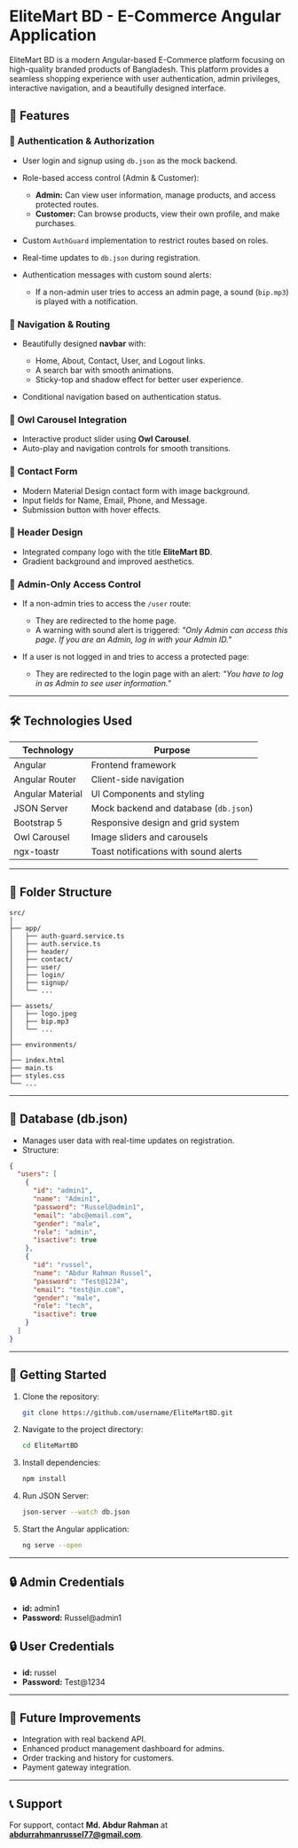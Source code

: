 # EliteMart BD - E-Commerce Angular Application

EliteMart BD is a modern Angular-based E-Commerce platform focusing on high-quality branded products of Bangladesh. This platform provides a seamless shopping experience with user authentication, admin privileges, interactive navigation, and a beautifully designed interface.

## 🚀 **Features**

### 🔹 **Authentication & Authorization**

* User login and signup using `db.json` as the mock backend.
* Role-based access control (Admin & Customer):

  * **Admin:** Can view user information, manage products, and access protected routes.
  * **Customer:** Can browse products, view their own profile, and make purchases.
* Custom `AuthGuard` implementation to restrict routes based on roles.
* Real-time updates to `db.json` during registration.
* Authentication messages with custom sound alerts:

  * If a non-admin user tries to access an admin page, a sound (`bip.mp3`) is played with a notification.

### 🔹 **Navigation & Routing**

* Beautifully designed **navbar** with:

  * Home, About, Contact, User, and Logout links.
  * A search bar with smooth animations.
  * Sticky-top and shadow effect for better user experience.
* Conditional navigation based on authentication status.

### 🔹 **Owl Carousel Integration**

* Interactive product slider using **Owl Carousel**.
* Auto-play and navigation controls for smooth transitions.

### 🔹 **Contact Form**

* Modern Material Design contact form with image background.
* Input fields for Name, Email, Phone, and Message.
* Submission button with hover effects.

### 🔹 **Header Design**

* Integrated company logo with the title **EliteMart BD**.
* Gradient background and improved aesthetics.

### 🔹 **Admin-Only Access Control**

* If a non-admin tries to access the `/user` route:

  * They are redirected to the home page.
  * A warning with sound alert is triggered: *"Only Admin can access this page. If you are an Admin, log in with your Admin ID."*
* If a user is not logged in and tries to access a protected page:

  * They are redirected to the login page with an alert: *"You have to log in as Admin to see user information."*

---

## 🛠 **Technologies Used**

| Technology       | Purpose                               |
| ---------------- | ------------------------------------- |
| Angular          | Frontend framework                    |
| Angular Router   | Client-side navigation                |
| Angular Material | UI Components and styling             |
| JSON Server      | Mock backend and database (`db.json`) |
| Bootstrap 5      | Responsive design and grid system     |
| Owl Carousel     | Image sliders and carousels           |
| ngx-toastr       | Toast notifications with sound alerts |

---

## 📂 **Folder Structure**

```
src/
│
├── app/
│   ├── auth-guard.service.ts
│   ├── auth.service.ts
│   ├── header/
│   ├── contact/
│   ├── user/
│   ├── login/
│   ├── signup/
│   └── ...
│
├── assets/
│   ├── logo.jpeg
│   ├── bip.mp3
│   └── ...
│
├── environments/
│
├── index.html
├── main.ts
├── styles.css
└── ...
```

---

## 🔄 **Database (db.json)**

* Manages user data with real-time updates on registration.
* Structure:

```json
{
  "users": [
    {
      "id": "admin1",
      "name": "Admin1",
      "password": "Russel@admin1",
      "email": "abc@email.com",
      "gender": "male",
      "role": "admin",
      "isactive": true
    },
    {
      "id": "russel",
      "name": "Abdur Rahman Russel",
      "password": "Test@1234",
      "email": "test@in.com",
      "gender": "male",
      "role": "tech",
      "isactive": true
    }
  ]
}
```

---

## 📌 **Getting Started**

1. Clone the repository:

   ```bash
   git clone https://github.com/username/EliteMartBD.git
   ```
2. Navigate to the project directory:

   ```bash
   cd EliteMartBD
   ```
3. Install dependencies:

   ```bash
   npm install
   ```
4. Run JSON Server:

   ```bash
   json-server --watch db.json
   ```
5. Start the Angular application:

   ```bash
   ng serve --open
   ```

---

## 🔒 **Admin Credentials**

* **id:** admin1
* **Password:** Russel@admin1

## 🔒 **User Credentials**

* **id:** russel
* **Password:** Test@1234

---

## 📝 **Future Improvements**

* Integration with real backend API.
* Enhanced product management dashboard for admins.
* Order tracking and history for customers.
* Payment gateway integration.

---

## 📞 **Support**

For support, contact **Md. Abdur Rahman** at **[abdurrahmanrussel77@gmail.com](mailto:abdurrahmanrussel77@gmail.com)**.
